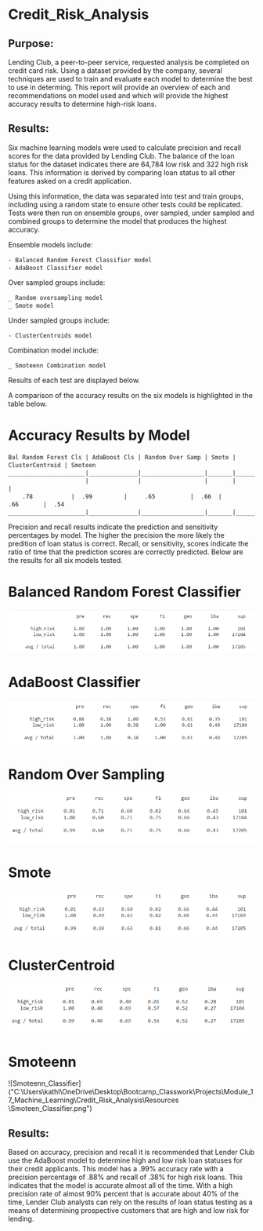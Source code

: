 # Credit_Risk_Analysis

## Purpose:

Lending Club, a peer-to-peer service, requested analysis be completed on credit card risk. Using a dataset provided by the company, several techniques are used to train and evaluate each model to determine the best to use in determing. This report will provide an overview of each and recommendations on model used and which will provide the highest accuracy results to determine high-risk loans. 

## Results: 

Six machine learning models were used to calculate precision and recall scores for the data provided by Lending Club. The balance of the loan status for the dataset indicates there are 64,784 low risk and 322 high risk loans. This information is derived by comparing loan status to all other features asked on a credit application. 

Using this information, the data was separated into test and train groups, including using a random state to ensure other tests could be  replicated. Tests were then run on ensemble groups, over sampled, under sampled and combined groups to determine the model that produces the highest accuracy. 

Ensemble models include:  

	- Balanced Random Forest Classifier model 
	- AdaBoost Classifier model 

Over sampled groups include:

	_ Random oversampling model
	_ Smote model

Under sampled groups include: 

	- ClusterCentroids model

Combination model include:  

	_ Smoteenn Combination model 

Results of each test are displayed below. 


A comparison of the accuracy results on the six models is highlighted in the table below. 

# Accuracy Results by Model
	Bal Random Forest Cls | AdaBoost Cls | Random Over Samp | Smote | ClusterCentroid | Smoteen
	______________________|______________|__________________|_______|_________________|________
	                      |              |                  |       |                 |
		.78           |	 .99         |     .65	        |  .66  |       .66       |  .54
	______________________|______________|__________________|_______|_________________|________


Precision and recall results indicate the prediction and sensitivity percentages by model. The higher the precision the more likely the predition of loan status is correct. Recall, or sensitivity, scores indicate the ratio of time that the prediction scores are correctly predicted. Below are the results for all six models tested. 


# Balanced Random Forest Classifier 
![Balanced_Random_Forest_Classifier](https://github.com/KathleenYager/Credit_Risk_Analysis/blob/main/Resources/Balanced_Random_Forest_Classifier.png) 

# AdaBoost Classifier
![AdaBoost_Classifier](https://github.com/KathleenYager/Credit_Risk_Analysis/blob/main/Resources/AdaBoost_Classifier.png) 

# Random Over Sampling
![Random_Sampler_Classifier](https://github.com/KathleenYager/Credit_Risk_Analysis/blob/main/Resources/Random_Sampler_Classifier.png) 

# Smote 
![Smote_Classifier](https://github.com/KathleenYager/Credit_Risk_Analysis/blob/main/Resources/Smote_Classifier.png) 

# ClusterCentroid
![Cluster_Centroid_Classifier](https://github.com/KathleenYager/Credit_Risk_Analysis/blob/main/Resources/Cluster_Centroid_Classifier.png) 

# Smoteenn
![Smoteenn_Classifier]("C:\Users\kathl\OneDrive\Desktop\Bootcamp_Classwork\Projects\Module_17_Machine_Learning\Credit_Risk_Analysis\Resources	\Smoteen_Classifier.png") 


## Results: 

Based on accuracy, precision and recall it is recommended that Lender Club use the AdaBoost model to determine high and low risk loan statuses for their credit applicants. This model has a .99% accuracy rate with a precision percentage of .88% and recall of .38% for high risk loans. This indicates that the model is accurate almost all of the time. With a high precision rate of almost 90% percent that is accurate about 40% of the time, Lender Club analysts can rely on the results of loan status testing as a means of determining prospective customers that are high and low risk for lending. 

	




	
	


